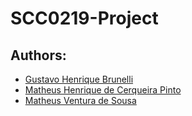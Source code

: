 # SCC0219-Project

## Authors:
  - [Gustavo Henrique Brunelli]()
  - [Matheus Henrique de Cerqueira Pinto]()
  - [Matheus Ventura de Sousa](https://github.com/matheus-sousa007)
